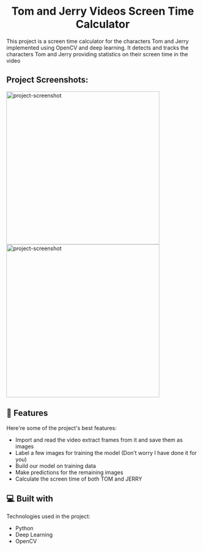 <h1 align="center" id="title">Tom and Jerry Videos Screen Time Calculator</h1>

<p id="description">This project is a screen time calculator for the characters Tom and Jerry implemented using OpenCV and deep learning. It detects and tracks the characters Tom and Jerry providing statistics on their screen time in the video</p>

<h2>Project Screenshots:</h2>

<img src="https://drive.google.com/file/d/1DsQtoi3MsUSpa-dC_K706p98_mkhCMNj/view?usp=sharing" alt="project-screenshot" width="400" height="400/">

<img src="https://drive.google.com/file/d/1Hg_sbTYRxwoDWVuYOhAGj66-JzEtkK02/view?usp=sharing" alt="project-screenshot" width="400" height="400/">

  
  
<h2>🧐 Features</h2>

Here're some of the project's best features:

*   Import and read the video extract frames from it and save them as images
*   Label a few images for training the model (Don’t worry I have done it for you)
*   Build our model on training data
*   Make predictions for the remaining images
*   Calculate the screen time of both TOM and JERRY

  
  
<h2>💻 Built with</h2>

Technologies used in the project:

*   Python
*   Deep Learning
*   OpenCV